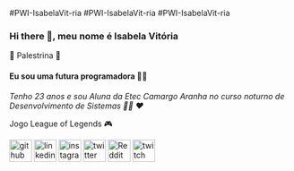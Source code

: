 #PWI-IsabelaVit-ria
#PWI-IsabelaVit-ria
#PWI-IsabelaVit-ria
### Hi there  👋, meu nome é Isabela Vitória

🐷 Palestrina 🐷
#### Eu sou uma futura programadora  👩‍💻  
*Tenho 23 anos e sou Aluna da Etec Camargo Aranha no curso noturno de Desenvolvimento de Sistemas 👩‍💻 ♥*

Jogo League of Legends 🎮

[<img src='https://cdn.jsdelivr.net/npm/simple-icons@3.0.1/icons/github.svg' alt='github' height='40'>](https://github.com/MinCoffee98)  [<img src='https://cdn.jsdelivr.net/npm/simple-icons@3.0.1/icons/linkedin.svg' alt='linkedin' height='40'>](https://www.linkedin.com/in/isabelaautaof/)  [<img src='https://cdn.jsdelivr.net/npm/simple-icons@3.0.1/icons/instagram.svg' alt='instagram' height='40'>](https://www.instagram.com/cafeinapura98)  [<img src='https://cdn.jsdelivr.net/npm/simple-icons@3.0.1/icons/twitter.svg' alt='twitter' height='40'>](https://twitter.com/sunflower2998)  [<img src='https://cdn.jsdelivr.net/npm/simple-icons@3.0.1/icons/reddit.svg' alt='Reddit' height='40'>](https://www.reddit.com/user/CafeinaPura98)  [<img src='https://cdn.jsdelivr.net/npm/simple-icons@3.0.1/icons/twitch.svg' alt='twitch' height='40'>](https://www.twitch.tv/cafeinapura98)  

